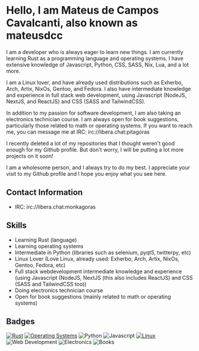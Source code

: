# Hello, I am Mateus de Campos Cavalcanti, also known as mateusdcc

I am a developer who is always eager to learn new things. I am currently learning Rust as a programming language and operating systems. I have extensive knowledge of Javascript, Python, CSS, SASS, Nix, Lua, and a lot more. 

I am a Linux lover, and have already used distributions such as Exherbo, Arch, Artix, NixOs, Gentoo, and Fedora. I also have intermediate knowledge and experience in full stack web development, using Javascript (NodeJS, NextJS, and ReactJS) and CSS (SASS and TailwindCSS).

In addition to my passion for software development, I am also taking an electronics technician course. I am always open for book suggestions, particularly those related to math or operating systems. If you want to reach me, you can message me at IRC: irc://libera.chat:pitagoras

I recently deleted a lot of my repositories that I thought weren't good enough for my Github profile. But don't worry, I will be putting a lot more projects on it soon!

I am a wholesome person, and I always try to do my best. I appreciate your visit to my Github profile and I hope you enjoy what you see here.

## Contact Information
- IRC: irc://libera.chat:monkagoras

## Skills
- Learning Rust (language)
- Learning operating systems
- Intermediate in Python (libraries such as selenium, pyqt5, twitterpy, etc)
- Linux Lover (Love Linux, already used: Exherbo, Arch, Artix, NixOs, Gentoo, Fedora, etc)
- Full stack webdevelopment intermediate knowledge and experience  (using Javascript (NodeJS, NextJS (this also includes ReactJS) and CSS (SASS and TailwindCSS too))
- Doing electronics technician course
- Open for book suggestions (mainly related to math or operating systems)

## Badges

[![Rust](https://img.shields.io/badge/Rust-Learning-red)](https://www.rust-lang.org/)
[![Operating Systems](https://img.shields.io/badge/Operating_Systems-Learning-blue)](https://www.os-book.com/OS10/)
![Python](https://img.shields.io/badge/Python-Intermediate-yellow)
![Javascript](https://img.shields.io/badge/Javascript-Intermediate-orange)
[![Linux](https://img.shields.io/badge/Linux-Lover-black)](https://kernel.org)
![Web Development](https://img.shields.io/badge/Web_Development-Intermediate-brightgreen)
![Electronics](https://img.shields.io/badge/Electronics-Learning-orange)
![Books](https://img.shields.io/badge/Books-Open_for_suggestions-lightgrey)
